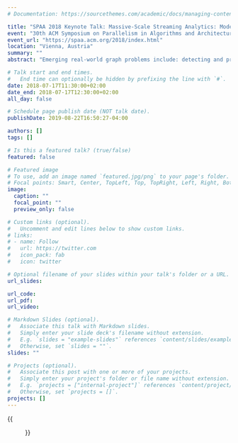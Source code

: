 ```yaml
---
# Documentation: https://sourcethemes.com/academic/docs/managing-content/

title: "SPAA 2018 Keynote Talk: Massive-Scale Streaming Analytics: Models, Parallelsim, and Real-World Applications"
event: "30th ACM Symposium on Parallelism in Algorithms and Architectures"
event_url: "https://spaa.acm.org/2018/index.html"
location: "Vienna, Austria"
summary: ""
abstract: "Emerging real-world graph problems include: detecting and preventing disease in human populations; revealing community structure in large social networks; and improving the resilience of the electric power grid. Unlike traditional applications in computational science and engineering, solving these social problems at scale often raises new challenges because of the sparsity and lack of locality in the data, the need for research on scalable algorithms and development of frameworks for solving these real-world problems on high performance computers, and for improved models that capture the noise and bias inherent in the torrential data streams. Highlighting this keynote talk, Bader will discuss the opportunities and challenges in massive data-intensive computing for applications in social sciences, physical sciences, and engineering. Focusing on parallel algorithm design and implementation, Bader formalizes a practical model for graph analysis on streaming data. In this model, a massive graph undergoes changes from an input stream of edge insertions and removals. The model supports concurrent updating of the graph while algorithms execute concurrently on the dynamic data structure. The talk introduces a concept of validity: an algorithm is valid if the output is correct for a graph consisting of the initial graph with some subset of concurrent changes. Practical examples of this model are given for valid implementations of breadth first search, connected components, PageRank, and triangle counting, all useful graph kernels in real-world applications. This is joint work with E. Jason Riedy and Chunxing Yin."

# Talk start and end times.
#   End time can optionally be hidden by prefixing the line with `#`.
date: 2018-07-17T11:30:00+02:00
date_end: 2018-07-17T12:30:00+02:00
all_day: false

# Schedule page publish date (NOT talk date).
publishDate: 2019-08-22T16:50:27-04:00

authors: []
tags: []

# Is this a featured talk? (true/false)
featured: false

# Featured image
# To use, add an image named `featured.jpg/png` to your page's folder. 
# Focal points: Smart, Center, TopLeft, Top, TopRight, Left, Right, BottomLeft, Bottom, BottomRight.
image:
  caption: ""
  focal_point: ""
  preview_only: false

# Custom links (optional).
#   Uncomment and edit lines below to show custom links.
# links:
# - name: Follow
#   url: https://twitter.com
#   icon_pack: fab
#   icon: twitter

# Optional filename of your slides within your talk's folder or a URL.
url_slides:

url_code:
url_pdf:
url_video:

# Markdown Slides (optional).
#   Associate this talk with Markdown slides.
#   Simply enter your slide deck's filename without extension.
#   E.g. `slides = "example-slides"` references `content/slides/example-slides.md`.
#   Otherwise, set `slides = ""`.
slides: ""

# Projects (optional).
#   Associate this post with one or more of your projects.
#   Simply enter your project's folder or file name without extension.
#   E.g. `projects = ["internal-project"]` references `content/project/deep-learning/index.md`.
#   Otherwise, set `projects = []`.
projects: []
---
```


{{<figure src="certificate.jpg">}}
